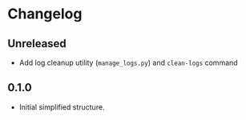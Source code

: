 # Changelog
## Unreleased
- Add log cleanup utility (`manage_logs.py`) and `clean-logs` command

## 0.1.0
- Initial simplified structure.
